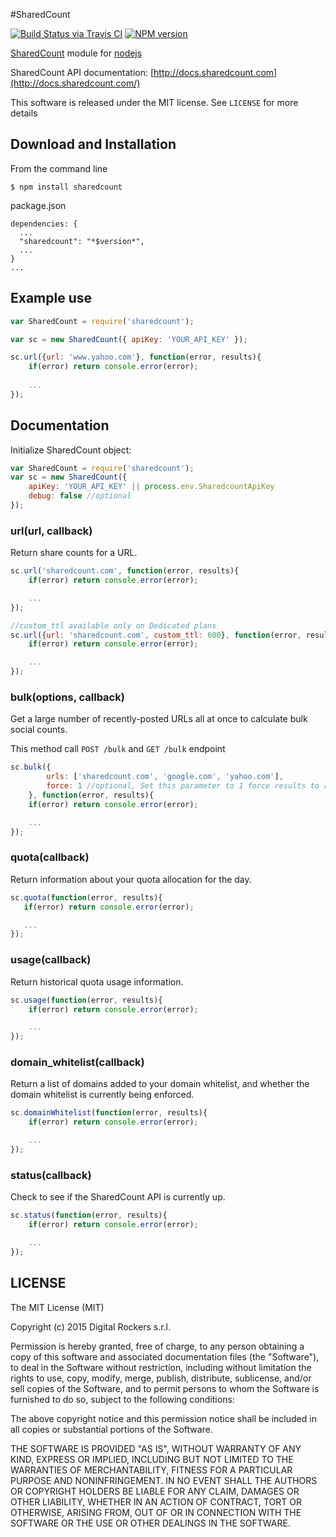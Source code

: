 #SharedCount

[![Build Status via Travis CI](https://travis-ci.org/DigitalRockers/sharedcount.svg?branch=master)](https://travis-ci.org/DigitalRockers/sharedcount)
[![NPM version](http://img.shields.io/npm/v/sharedcount.svg)](https://www.npmjs.org/package/sharedcount)

[SharedCount](sharedcount.com) module for [nodejs](nodejs.org)

SharedCount API documentation: [http://docs.sharedcount.com](http://docs.sharedcount.com/)

This software is released under the MIT license. See `LICENSE` for more details

## Download and Installation

From the command line

	$ npm install sharedcount

package.json

	dependencies: {
      ...
      "sharedcount": "*$version*",
      ...
    }
    ...

## Example use

```javascript
var SharedCount = require('sharedcount');

var sc = new SharedCount({ apiKey: 'YOUR_API_KEY' });

sc.url({url: 'www.yahoo.com'}, function(error, results){
	if(error) return console.error(error);
	
	...
});
```

## Documentation

Initialize SharedCount object:
```javascript
var SharedCount = require('sharedcount');
var sc = new SharedCount({
	apiKey: 'YOUR_API_KEY' || process.env.SharedcountApiKey
	debug: false //optional
});
```

### url(url, callback)
Return share counts for a URL.

```javascript
sc.url('sharedcount.com', function(error, results){
	if(error) return console.error(error);

	...
});

//custom_ttl available only on Dedicated plans
sc.url({url: 'sharedcount.com', custom_ttl: 600}, function(error, results){
	if(error) return console.error(error);

	...
});
```

### bulk(options, callback)
Get a large number of recently-posted URLs all at once to calculate bulk social counts.

This method call `POST /bulk` and `GET /bulk` endpoint
```javascript
sc.bulk({
		urls: ['sharedcount.com', 'google.com', 'yahoo.com'],
		force: 1 //optional, Set this parameter to 1 force results to return even if not all URLs have completed processing.
	}, function(error, results){
	if(error) return console.error(error);

	...
});
```
### quota(callback)
Return information about your quota allocation for the day.

 ```javascript
sc.quota(function(error, results){
	if(error) return console.error(error);

	...
});
```

### usage(callback)
Return historical quota usage information.

```javascript
sc.usage(function(error, results){
	if(error) return console.error(error);

	...
});
```

### domain_whitelist(callback)
Return a list of domains added to your domain whitelist, and whether the domain whitelist is currently being enforced.

```javascript
sc.domainWhitelist(function(error, results){
	if(error) return console.error(error);

	...
});
```

### status(callback)
Check to see if the SharedCount API is currently up.

```javascript
sc.status(function(error, results){
	if(error) return console.error(error);

	...
});
```

LICENSE
---
The MIT License (MIT)

Copyright (c) 2015 Digital Rockers s.r.l.

Permission is hereby granted, free of charge, to any person obtaining a copy
of this software and associated documentation files (the "Software"), to deal
in the Software without restriction, including without limitation the rights
to use, copy, modify, merge, publish, distribute, sublicense, and/or sell
copies of the Software, and to permit persons to whom the Software is
furnished to do so, subject to the following conditions:

The above copyright notice and this permission notice shall be included in
all copies or substantial portions of the Software.

THE SOFTWARE IS PROVIDED "AS IS", WITHOUT WARRANTY OF ANY KIND, EXPRESS OR
IMPLIED, INCLUDING BUT NOT LIMITED TO THE WARRANTIES OF MERCHANTABILITY,
FITNESS FOR A PARTICULAR PURPOSE AND NONINFRINGEMENT. IN NO EVENT SHALL THE
AUTHORS OR COPYRIGHT HOLDERS BE LIABLE FOR ANY CLAIM, DAMAGES OR OTHER
LIABILITY, WHETHER IN AN ACTION OF CONTRACT, TORT OR OTHERWISE, ARISING FROM,
OUT OF OR IN CONNECTION WITH THE SOFTWARE OR THE USE OR OTHER DEALINGS IN
THE SOFTWARE.
